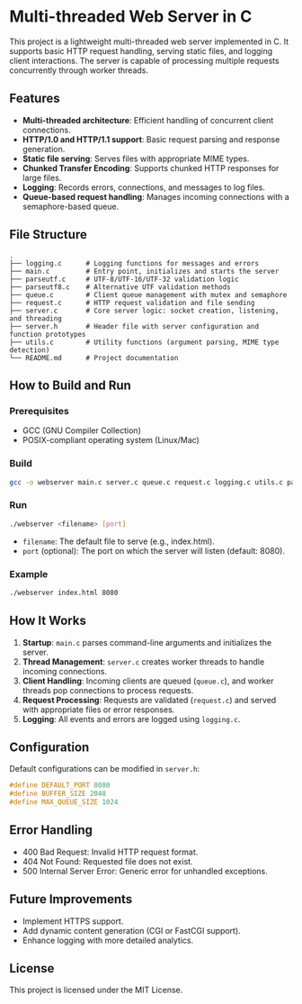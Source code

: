 # Multi-threaded Web Server in C

This project is a lightweight multi-threaded web server implemented in C. It supports basic HTTP request handling, serving static files, and logging client interactions. The server is capable of processing multiple requests concurrently through worker threads.

## Features
- **Multi-threaded architecture**: Efficient handling of concurrent client connections.
- **HTTP/1.0 and HTTP/1.1 support**: Basic request parsing and response generation.
- **Static file serving**: Serves files with appropriate MIME types.
- **Chunked Transfer Encoding**: Supports chunked HTTP responses for large files.
- **Logging**: Records errors, connections, and messages to log files.
- **Queue-based request handling**: Manages incoming connections with a semaphore-based queue.

## File Structure
```
.
├── logging.c      # Logging functions for messages and errors
├── main.c         # Entry point, initializes and starts the server
├── parseutf.c     # UTF-8/UTF-16/UTF-32 validation logic
├── parseutf8.c    # Alternative UTF validation methods
├── queue.c        # Client queue management with mutex and semaphore
├── request.c      # HTTP request validation and file sending
├── server.c       # Core server logic: socket creation, listening, and threading
├── server.h       # Header file with server configuration and function prototypes
├── utils.c        # Utility functions (argument parsing, MIME type detection)
└── README.md      # Project documentation
```

## How to Build and Run
### Prerequisites
- GCC (GNU Compiler Collection)
- POSIX-compliant operating system (Linux/Mac)

### Build
```bash
gcc -o webserver main.c server.c queue.c request.c logging.c utils.c parseutf.c -lpthread
```

### Run
```bash
./webserver <filename> [port]
```
- `filename`: The default file to serve (e.g., index.html).
- `port` (optional): The port on which the server will listen (default: 8080).

### Example
```bash
./webserver index.html 8080
```

## How It Works
1. **Startup**: `main.c` parses command-line arguments and initializes the server.
2. **Thread Management**: `server.c` creates worker threads to handle incoming connections.
3. **Client Handling**: Incoming clients are queued (`queue.c`), and worker threads pop connections to process requests.
4. **Request Processing**: Requests are validated (`request.c`) and served with appropriate files or error responses.
5. **Logging**: All events and errors are logged using `logging.c`.

## Configuration
Default configurations can be modified in `server.h`:
```c
#define DEFAULT_PORT 8080
#define BUFFER_SIZE 2048
#define MAX_QUEUE_SIZE 1024
```

## Error Handling
- 400 Bad Request: Invalid HTTP request format.
- 404 Not Found: Requested file does not exist.
- 500 Internal Server Error: Generic error for unhandled exceptions.

## Future Improvements
- Implement HTTPS support.
- Add dynamic content generation (CGI or FastCGI support).
- Enhance logging with more detailed analytics.

## License
This project is licensed under the MIT License.

